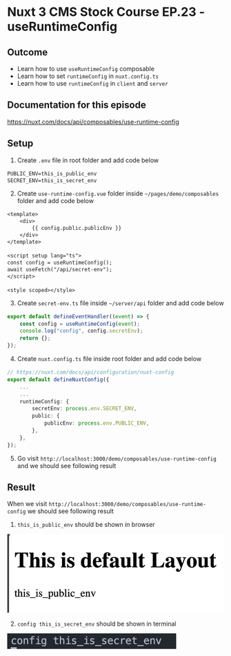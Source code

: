 # Nuxt 3 CMS Stock Course EP.23 - useRuntimeConfig

## Outcome

-   Learn how to use `useRuntimeConfig` composable
-   Learn how to set `runtimeConfig` in `nuxt.config.ts`
-   Learn how to use `runtimeConfig` in `client` and `server`

## Documentation for this episode

https://nuxt.com/docs/api/composables/use-runtime-config

## Setup

1. Create `.env` file in root folder and add code below

```env
PUBLIC_ENV=this_is_public_env
SECRET_ENV=this_is_secret_env
```

2. Create `use-runtime-config.vue` folder inside `~/pages/demo/composables` folder and add code below

```vue
<template>
    <div>
        {{ config.public.publicEnv }}
    </div>
</template>

<script setup lang="ts">
const config = useRuntimeConfig();
await useFetch("/api/secret-env");
</script>

<style scoped></style>
```

3. Create `secret-env.ts` file inside `~/server/api` folder and add code below

```ts
export default defineEventHandler((event) => {
    const config = useRuntimeConfig(event);
    console.log("config", config.secretEnv);
    return {};
});
```

4. Create `nuxt.config.ts` file inside root folder and add code below

```ts
// https://nuxt.com/docs/api/configuration/nuxt-config
export default defineNuxtConfig({
    ...
    ...
    runtimeConfig: {
        secretEnv: process.env.SECRET_ENV,
        public: {
            publicEnv: process.env.PUBLIC_ENV,
        },
    },
});
```

5. Go visit `http://localhost:3000/demo/composables/use-runtime-config` and we should see following result

## Result

When we visit `http://localhost:3000/demo/composables/use-runtime-config` we should see following result

1. `this_is_public_env` should be shown in browser

![Result](../images/ep23/result1.png)

2. `config this_is_secret_env` should be shown in terminal

![Result2](../images/ep23/result2.png)
